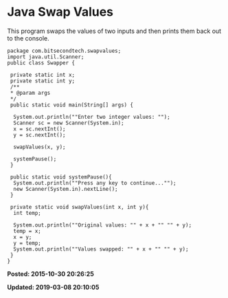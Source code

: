 # Java Swap Values

This program swaps the values of two inputs and then prints them back out to the console. 

```
package com.bitsecondtech.swapvalues;
import java.util.Scanner;
public class Swapper {
 
 private static int x; 
 private static int y;
 /**
 * @param args
 */
 public static void main(String[] args) {
  
  System.out.println(""Enter two integer values: "");
  Scanner sc = new Scanner(System.in);
  x = sc.nextInt();
  y = sc.nextInt();
  
  swapValues(x, y);
 
  systemPause();
 }
 
 public static void systemPause(){
  System.out.println(""Press any key to continue..."");
  new Scanner(System.in).nextLine();
 }
 
 private static void swapValues(int x, int y){
  int temp;
  
  System.out.println(""Original values: "" + x + "" "" + y);
  temp = x;
  x = y; 
  y = temp; 
  System.out.println(""Values swapped: "" + x + "" "" + y);
 }
}
```


**Posted: 2015-10-30 20:26:25** 

**Updated: 2019-03-08 20:10:05** 


